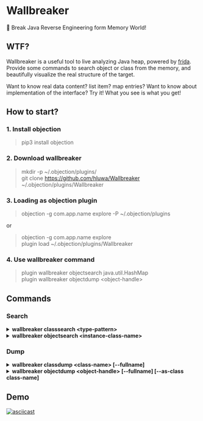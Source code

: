 # Wallbreaker

🔨 Break Java Reverse Engineering form Memory World!

## WTF?

Wallbreaker is a useful tool to live analyzing Java heap, powered by [frida](https://github.com/frida/frida).
Provide some commands to search object or class from the memory, and beautifully visualize the real structure of the target.

Want to know real data content? list item? map entries?
Want to know about implementation of the interface?
Try it! What you see is what you get!

## How to start?

### 1. Install objection

> pip3 install objection

### 2. Download wallbreaker

> mkdir -p ~/.objection/plugins/ \
> git clone https://github.com/hluwa/Wallbreaker ~/.objection/plugins/Wallbreaker

### 3. Loading as objection plugin

> objection -g com.app.name explore -P ~/.objection/plugins

or

> objection -g com.app.name explore \
> plugin load  ~/.objection/plugins/Wallbreaker

### 4. Use wallbreaker command

> plugin wallbreaker objectsearch java.util.HashMap \
> plugin wallbreaker objectdump &lt;object-handle&gt;

## Commands

### Search


<details>

<summary><b> wallbreaker classsearch &lt;type-pattern&gt; </b></summary>

```
[return all matched class]
```

</details>

<details>

<summary><b> wallbreaker objectsearch &lt;instance-class-name&gt;  </b></summary>

```
[return all matched object-handle and toString]
```

</details>

### Dump

<details>

<summary><b> wallbreaker classdump &lt;class-name&gt; [--fullname] </b></summary>

```
[
   pretty print class structure: fields declare, static field value, methods declare.
      set --fullname to display package name of type name.
]
```

</details>

<details>
   
<summary><b> wallbreaker objectdump &lt;object-handle&gt; [--fullname] [--as-class class-name] </b></summary>
   
```
[
   pretty print object structure: fields declare and value, methods declare.
      set --fullname to display package name of type name;
      set --as-class to cast instance type(super class, not interface).
   if instance is a collection or map, dump all entries.
]
```
</details>

## Demo

[![asciicast](https://asciinema.org/a/XZf8yLWJylCKJfcaYzcKlNbIy.svg)](https://asciinema.org/a/XZf8yLWJylCKJfcaYzcKlNbIy)
